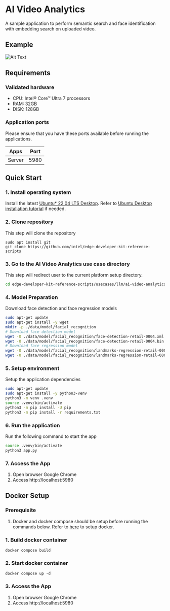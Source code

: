 # AI Video Analytics
A sample application to perform semantic search and face identification with embedding search on uploaded video.

## Example
![Alt Text](./assets/example.gif)

## Requirements
### Validated hardware
* CPU: Intel® Core™ Ultra 7 processors
* RAM: 32GB
* DISK: 128GB

### Application ports
Please ensure that you have these ports available before running the applications.

| Apps     | Port |
|----------|------|
| Server   | 5980 |

## Quick Start
### 1. Install operating system
Install the latest [Ubuntu* 22.04 LTS Desktop](https://releases.ubuntu.com/jammy/). Refer to [Ubuntu Desktop installation tutorial](https://ubuntu.com/tutorials/install-ubuntu-desktop#1-overview) if needed.

### 2. Clone repository
This step will clone the repository
```
sudo apt install git
git clone https://github.com/intel/edge-developer-kit-reference-scripts
```

### 3. Go to the AI Video Analytics use case directory
This step will redirect user to the current platform setup directory.
```bash
cd edge-developer-kit-reference-scripts/usecases/llm/ai-video-analytics
```
### 4. Model Preparation
Download face detection and face regression models
```bash
sudo apt-get update
sudo apt-get install -y wget
mkdir -p ./data/model/facial_recognition
# Download face detection model
wget -O ./data/model/facial_recognition/face-detection-retail-0004.xml https://storage.openvinotoolkit.org/repositories/open_model_zoo/2023.0/models_bin/1/face-detection-retail-0004/FP32/face-detection-retail-0004.xml
wget -O ./data/model/facial_recognition/face-detection-retail-0004.bin https://storage.openvinotoolkit.org/repositories/open_model_zoo/2023.0/models_bin/1/face-detection-retail-0004/FP32/face-detection-retail-0004.bin
# Download face regression model
wget -O ./data/model/facial_recognition/landmarks-regression-retail-0009.xml https://storage.openvinotoolkit.org/repositories/open_model_zoo/2023.0/models_bin/1/landmarks-regression-retail-0009/FP32/landmarks-regression-retail-0009.xml
wget -O ./data/model/facial_recognition/landmarks-regression-retail-0009.bin https://storage.openvinotoolkit.org/repositories/open_model_zoo/2023.0/models_bin/1/landmarks-regression-retail-0009/FP32/landmarks-regression-retail-0009.bin
```
### 5. Setup environment
Setup the application dependencies
```bash
sudo apt-get update
sudo apt-get install -y python3-venv
python3 -m venv .venv
source .venv/bin/activate
python3 -m pip install -U pip
python3 -m pip install -r requirements.txt
```

### 6. Run the application
Run the following command to start the app
```bash
source .venv/bin/activate
python3 app.py
```

### 7. Access the App
1. Open browser Google Chrome
2. Access http://localhost:5980

## Docker Setup
### Prerequisite
1. Docker and docker compose should be setup before running the commands below. Refer to [here](https://docs.docker.com/engine/install/) to setup docker.

### 1. Build docker container
```
docker compose build
```

### 2. Start docker container
```
docker compose up -d
```
### 3. Access the App
1. Open browser Google Chrome
2. Access http://localhost:5980
